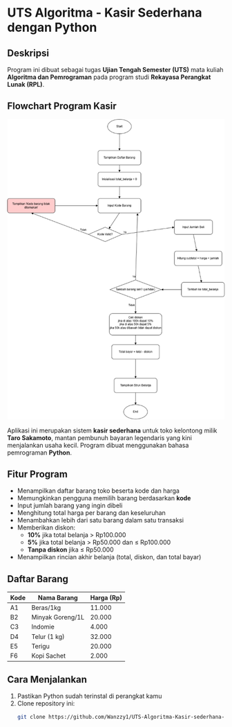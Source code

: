 # UTS Algoritma - Kasir Sederhana dengan Python

## Deskripsi

Program ini dibuat sebagai tugas **Ujian Tengah Semester (UTS)** mata kuliah **Algoritma dan Pemrograman** pada program studi **Rekayasa Perangkat Lunak (RPL)**.

## Flowchart Program Kasir

![Flowchart Kasir](assets/FlowChart/Kasir.drawio.png)


Aplikasi ini merupakan sistem **kasir sederhana** untuk toko kelontong milik **Taro Sakamoto**, mantan pembunuh bayaran legendaris yang kini menjalankan usaha kecil. Program dibuat menggunakan bahasa pemrograman **Python**.

## Fitur Program

- Menampilkan daftar barang toko beserta kode dan harga
- Memungkinkan pengguna memilih barang berdasarkan **kode**
- Input jumlah barang yang ingin dibeli
- Menghitung total harga per barang dan keseluruhan
- Menambahkan lebih dari satu barang dalam satu transaksi
- Memberikan diskon:
  - **10%** jika total belanja > Rp100.000
  - **5%** jika total belanja > Rp50.000 dan ≤ Rp100.000
  - **Tanpa diskon** jika ≤ Rp50.000
- Menampilkan rincian akhir belanja (total, diskon, dan total bayar)

## Daftar Barang

| Kode | Nama Barang        | Harga (Rp) |
|------|--------------------|------------|
| A1   | Beras/1kg          | 11.000     |
| B2   | Minyak Goreng/1L   | 20.000     |
| C3   | Indomie            | 4.000      |
| D4   | Telur (1 kg)       | 32.000     |
| E5   | Terigu             | 20.000     |
| F6   | Kopi Sachet        | 2.000      |

## Cara Menjalankan

1. Pastikan Python sudah terinstal di perangkat kamu
2. Clone repository ini:
   ```bash
   git clone https://github.com/Wanzzy1/UTS-Algoritma-Kasir-sederhana-dengan-python.git
